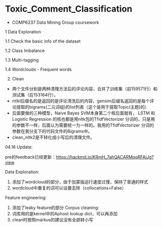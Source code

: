 # Toxic_Comment_Classification
- COMP6237 Data Mining Group coursework

1  Data Exploration

1.1  Check the basic info of the dataset

1.2  Class Imbalance

1.3  Multi-tagging

1.4  Wordclouds - Frequent words

2. Clean 
- 两个文件分别是两种清理方法后的评论内容，合并了训练集（前159571行）和测试集（后153164行）。
- ntlkl后缀名的是返回的是评论清洗后的内容，gensim后缀名返回的是每个评论提取的bigrams(二元词组)的list列表（这个是用于提取Topic(主题)的）
- 后面要做的三种模型，Naive Bayes SVM本身第二个核后面就有， LSTM 和 Logistic Regression 的核也都是用nltk包的TfidfVectorizer 分词的，只是用的参数不一样，后面认为需要统一为一样的。我用的TfidfVectorizer 分词的参数在我分支下的代码文件的Bigrams中。
- clean_nltk2是不转化成小写后的清理文件。

04.16 Update:

pre的feedback已经更新：https://hackmd.io/KRmH_7ahQACARMqqRFAiJg?view

Data Exploration:
1. 添加了wordcloud的部分，由于加蒙版运行速度过慢，保持了普通的样式
2. wordcloud中重复的词可以设置去除（collocations=False）

Feature engineering:
1. 添加了leaky feature的部分
Corpus cleaning:
1. 词库用的是kernel中的Aphost lookup dict，可以再添加
2. clean时按照markus的建议没有全部转小写
